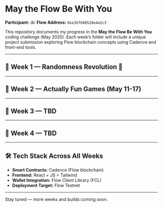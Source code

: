 # May the Flow Be With You

**Participant:** dc
**Flow Address:** `0xe35f688520e4a2c3`

This repository documents my progress in the **May the Flow Be With You** coding challenge (May 2025). Each week’s folder will include a unique project submission exploring Flow blockchain concepts using Cadence and front-end tools.

---

## 📅 Week 1 — Randomness Revolution 🎲

---

## 📅 Week 2 — Actually Fun Games (May 11-17)

---

## 📅 Week 3 — TBD

---

## 📅 Week 4 — TBD

---

## 🛠 Tech Stack Across All Weeks

- **Smart Contracts:** Cadence (Flow blockchain)
- **Frontend:** React + JS + Tailwind
- **Wallet Integration:** Flow Client Library (FCL)
- **Deployment Target:** Flow Testnet

---

Stay tuned — more weeks and builds coming soon.
